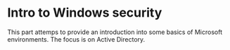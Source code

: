 # Intro to Windows security

This part attemps to provide an introduction into some basics of Microsoft environments. The focus is on Active Directory.


